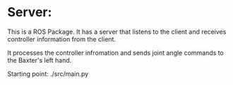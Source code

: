 # Server:

This is a ROS Package. It has a server that listens to the client and receives controller information from the client.

It processes the controller infromation and sends joint angle commands to the Baxter's left hand.

Starting point: ./src/main.py
